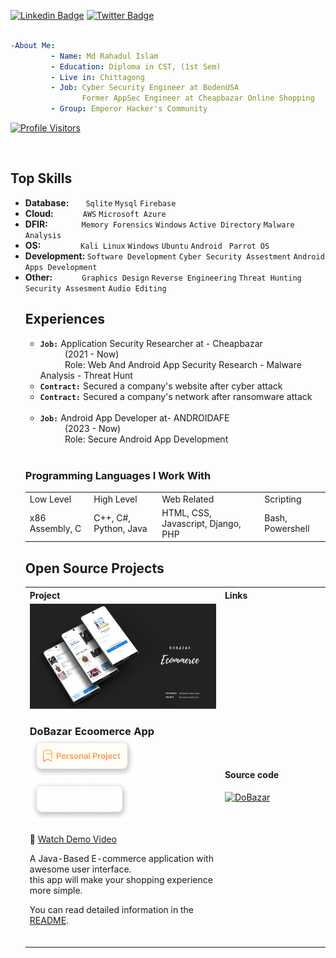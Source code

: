 [![Linkedin Badge](https://img.shields.io/badge/-rahadinfosec-blue?style=social&logo=Linkedin&logoColor=blue&link=https://www.linkedin.com/in/rahadinfosec/)](https://www.linkedin.com/in/rahadinfosec/) [![Twitter Badge](http://img.shields.io/badge/-rahadinfosec-1ca0f1?style=social&logo=twitter&logoColor=blue&link=https://twitter.com/rahadinfosec)](https://twitter.com/rahadinfosec) 

```yaml

-About Me:
         - Name: Md Rahadul Islam
         - Education: Diploma in CST, (1st Sem)
         - Live in: Chittagong
         - Job: Cyber Security Engineer at BodenUSA
                Former AppSec Engineer at Cheapbazar Online Shopping
         - Group: Emperor Hacker's Community

```


[![Profile Visitors](https://visitcount.itsvg.in/api?id=0xRahad&label=Profile%20Views&color=0&icon=5&pretty=true)](https://visitcount.itsvg.in)



<br>
<h2>Top Skills</h2>
<ul>
           <li><b>Database: &nbsp;&nbsp;&nbsp;&nbsp;&nbsp;&nbsp;</b> <code>Sqlite</code> <code>Mysql</code> <code>Firebase</code></li>
  <li><b>Cloud: &nbsp;&nbsp;&nbsp;&nbsp;&nbsp;&nbsp;&nbsp;&nbsp;&nbsp;&nbsp;&nbsp;&nbsp;</b> <code>AWS</code> <code>Microsoft Azure</code></li>
  <li><b>DFIR: &nbsp;&nbsp;&nbsp;&nbsp;&nbsp;&nbsp;&nbsp;&nbsp;&nbsp;&nbsp;&nbsp;&nbsp;&nbsp;&nbsp;</b> <code>Memory Forensics</code> <code>Windows</code> <code>Active Directory</code> <code>Malware Analysis</code></li>
  <li><b>OS: &nbsp;&nbsp;&nbsp;&nbsp;&nbsp;&nbsp;&nbsp;&nbsp;&nbsp;&nbsp;&nbsp;&nbsp;&nbsp;&nbsp;&nbsp;&nbsp;&nbsp;</b> <code>Kali Linux</code> <code>Windows</code> <code>Ubuntu</code> <code>Android</code> <code> Parrot OS </code> </li>
  <li><b>Development: </b> <code>Software Development</code> <code>Cyber Security Assestment</code> <code>Android Apps Development</code></li>
  <li><b>Other: &nbsp;&nbsp;&nbsp;&nbsp;&nbsp;&nbsp;&nbsp;&nbsp;&nbsp;&nbsp;&nbsp;&nbsp;</b> <code>Graphics Design</code> <code>Reverse Engineering</code> <code>Threat Hunting</code> <code>Security Assesment</code> <code>Audio Editing</code>
<br>

<h2><b>Experiences</b></h2>
<ul>
  <li><code><b>Job:</b></code>&nbsp;Application Security Researcher at - Cheapbazar</li>
  &nbsp;&nbsp;&nbsp;&nbsp;&nbsp;&nbsp;&nbsp;&nbsp;&nbsp;&nbsp;(2021 - Now)<br>
  &nbsp;&nbsp;&nbsp;&nbsp;&nbsp;&nbsp;&nbsp;&nbsp;&nbsp;&nbsp;Role: Web And Android App Security Research - Malware Analysis - Threat Hunt
  <li><code><b>Contract:</b></code>&nbsp;Secured a company's website after cyber attack</li>
  <li><code><b>Contract:</b></code>&nbsp;Secured a company's network after ransomware attack</li>
</ul><br>
<ul>
  <li><code><b>Job:</b></code>&nbsp;Android App Developer at- ANDROIDAFE</li>
  &nbsp;&nbsp;&nbsp;&nbsp;&nbsp;&nbsp;&nbsp;&nbsp;&nbsp;&nbsp;(2023 - Now)<br>
  &nbsp;&nbsp;&nbsp;&nbsp;&nbsp;&nbsp;&nbsp;&nbsp;&nbsp;&nbsp;Role: Secure Android App Development
</ul><br>

<h3><b>Programming Languages I Work With</b></h3>
<table style="width:100%">
  <tr>
    <td>Low Level</td>
    <td>High Level</td>
    <td>Web Related</td>
    <td>Scripting</td>
  </tr>
  <tr>
    <td>x86 Assembly, C</td>
    <td>C++, C#, Python, Java</td>
    <td>HTML, CSS, Javascript, Django, PHP</td>
    <td>Bash, Powershell</td>
  </tr>
</table>

## Open Source Projects

<table>
  <tbody>
    <tr>
      <th>Project</th>
      <th width="35%">Links</th>
    </tr>
	  	      <!-- CoinPulse-Wallet-UI-Kit Project -->
    <tr>
      <td>
        <img width="600px" src="https://github.com/0xRahad/DoBazar/raw/main/doBazar/assets/s7.png" alt="DoBazar-Cover" />
	      <h3>DoBazar Ecoomerce App
  <img src="https://github.com/0xRahad/0xRahad/blob/main/Tag-PP.png" alt="Personal-Project-Tag"/>
  <img src="https://github.com/0xRahad/0xRahad/blob/main/Tag-OS.png" alt="Open-Source-Project-Tag"  />
</h3>
	      	      <p>🎥 <a href="https://youtu.be/f2sDItny6_0">Watch Demo Video</a></p>
        <p>A Java-Based E-commerce application with awesome user interface.
                 <br>this app will make your shopping experience more simple.</p>

<p>You can read detailed information in the <a href="https://github.com/0xRahad/DoBazar">README</a>.</p>
        <br/>
      </td>
      <td>

<br>
<h4>Source code</h4>
        <div>
          <a href="https://github.com/0xRahad/DoBazar">
            <img src="https://github-readme-stats.vercel.app/api/pin/?username=0xRahad&repo=DoBazar&theme=dracula"alt="DoBazar" />
          </a>
        </div>
      </td>
    </tr>
